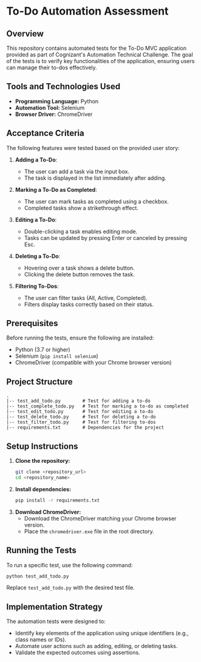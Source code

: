 # To-Do Automation Assessment

## Overview
This repository contains automated tests for the To-Do MVC application provided as part of Cognizant's Automation Technical Challenge. The goal of the tests is to verify key functionalities of the application, ensuring users can manage their to-dos effectively.

## Tools and Technologies Used
- **Programming Language:** Python
- **Automation Tool:** Selenium
- **Browser Driver:** ChromeDriver

## Acceptance Criteria
The following features were tested based on the provided user story:

1. **Adding a To-Do**:
   - The user can add a task via the input box.
   - The task is displayed in the list immediately after adding.

2. **Marking a To-Do as Completed**:
   - The user can mark tasks as completed using a checkbox.
   - Completed tasks show a strikethrough effect.

3. **Editing a To-Do**:
   - Double-clicking a task enables editing mode.
   - Tasks can be updated by pressing Enter or canceled by pressing Esc.

4. **Deleting a To-Do**:
   - Hovering over a task shows a delete button.
   - Clicking the delete button removes the task.

5. **Filtering To-Dos**:
   - The user can filter tasks (All, Active, Completed).
   - Filters display tasks correctly based on their status.

## Prerequisites
Before running the tests, ensure the following are installed:
- Python (3.7 or higher)
- Selenium (`pip install selenium`)
- ChromeDriver (compatible with your Chrome browser version)

## Project Structure
```
.
|-- test_add_todo.py        # Test for adding a to-do
|-- test_complete_todo.py   # Test for marking a to-do as completed
|-- test_edit_todo.py       # Test for editing a to-do
|-- test_delete_todo.py     # Test for deleting a to-do
|-- test_filter_todo.py     # Test for filtering to-dos
|-- requirements.txt        # Dependencies for the project
```

## Setup Instructions
1. **Clone the repository:**
   ```bash
   git clone <repository_url>
   cd <repository_name>
   ```
2. **Install dependencies:**
   ```bash
   pip install -r requirements.txt
   ```
3. **Download ChromeDriver:**
   - Download the ChromeDriver matching your Chrome browser version.
   - Place the `chromedriver.exe` file in the root directory.

## Running the Tests
To run a specific test, use the following command:
```bash
python test_add_todo.py
```
Replace `test_add_todo.py` with the desired test file.

## Implementation Strategy
The automation tests were designed to:
- Identify key elements of the application using unique identifiers (e.g., class names or IDs).
- Automate user actions such as adding, editing, or deleting tasks.
- Validate the expected outcomes using assertions.

